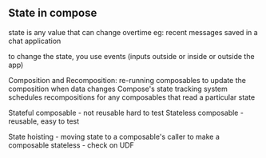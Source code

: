 ## State in compose
state is any value that can change overtime
        eg: recent messages saved in a chat application

to change the state, you use events (inputs outside or inside or outside the app)

Composition and 
Recomposition: re-running composables to update the composition when data changes
Compose's state tracking system schedules recompositions for any composables that read a particular state


Stateful composable - not reusable hard to test
Stateless composable - reusable, easy to test

State hoisting - moving state to a composable's caller to make a composable stateless
                - check on UDF


